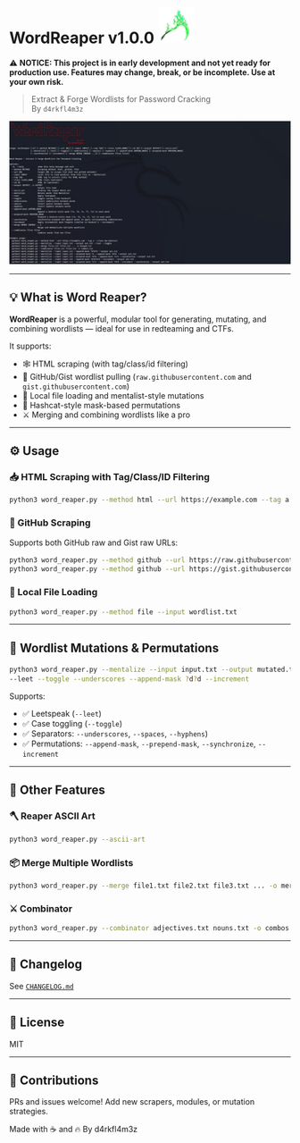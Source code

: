 

<h1 align="left">WordReaper v1.0.0 <img src="assets/scythe.png" width="64"/></h1>


⚠️ **NOTICE: This project is in early development and not yet ready for production use. Features may change, break, or be incomplete. Use at your own risk.**


> Extract & Forge Wordlists for Password Cracking  
> By `d4rkfl4m3z`

![screenshot](screenshots/banner.jpg)

---

## 💡 What is Word Reaper?

**WordReaper** is a powerful, modular tool for generating, mutating, and combining wordlists — ideal for use in redteaming and CTFs.

It supports:

- 🕸️ HTML scraping (with tag/class/id filtering)
- 🐙 GitHub/Gist wordlist pulling (`raw.githubusercontent.com` and `gist.githubusercontent.com`)
- 📁 Local file loading and mentalist-style mutations
- 🔄 Hashcat-style mask-based permutations
- ⚔️ Merging and combining wordlists like a pro

---

## ⚙️ Usage

### 📥 HTML Scraping with Tag/Class/ID Filtering
```bash
python3 word_reaper.py --method html --url https://example.com --tag a --class content
```

### 🐙 GitHub Scraping
Supports both GitHub raw and Gist raw URLs:
```bash
python3 word_reaper.py --method github --url https://raw.githubusercontent.com/username/repo/main/file.txt
python3 word_reaper.py --method github --url https://gist.githubusercontent.com/username/gistid/raw/commitid/file.txt
```

### 📁 Local File Loading
```bash
python3 word_reaper.py --method file --input wordlist.txt
```

---

## 🧠 Wordlist Mutations & Permutations

```bash
python3 word_reaper.py --mentalize --input input.txt --output mutated.txt \
--leet --toggle --underscores --append-mask ?d?d --increment
```

Supports:
- ✅ Leetspeak (`--leet`)
- ✅ Case toggling (`--toggle`)
- ✅ Separators: `--underscores`, `--spaces`, `--hyphens`)
- ✅ Permutations: `--append-mask`, `--prepend-mask`, `--synchronize`, `--increment`

---

## 🧰 Other Features

### 🪓 Reaper ASCII Art
```bash
python3 word_reaper.py --ascii-art
```

### 📦 Merge Multiple Wordlists
```bash
python3 word_reaper.py --merge file1.txt file2.txt file3.txt ... -o merged.txt
```

### ⚔️ Combinator
```bash
python3 word_reaper.py --combinator adjectives.txt nouns.txt -o combos.txt
```

---

## 📝 Changelog

See [`CHANGELOG.md`](CHANGELOG.md)

---

## 📁 License

MIT

---

## 🤝 Contributions

PRs and issues welcome! Add new scrapers, modules, or mutation strategies.

Made with ☕ and 🔥 By d4rkfl4m3z

